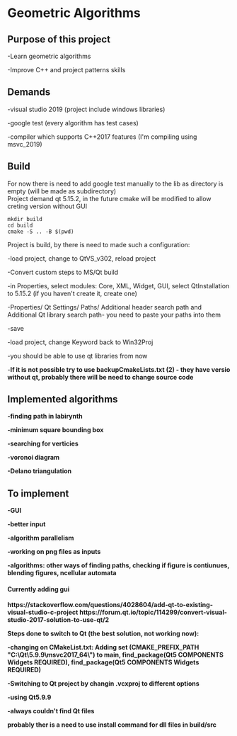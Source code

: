 <h1>Geometric Algorithms</h1>

<h2>Purpose of this project</h2>

-Learn geometric algorithms

-Improve C++ and project patterns skills

<h2>Demands</h2>

-visual studio 2019 (project include windows libraries)

-google test (every algorithm has test cases)

-compiler which supports C++2017 features (I'm compiling using msvc_2019)

<h2>Build</h2>

For now there is need to add google test manually to the lib as directory is empty (will be made as subdirectory)</br>
Project demand qt 5.15.2, in the future cmake will be modified to allow creting version without GUI
```
mkdir build
cd build
cmake -S .. -B $(pwd)
```
Project is build, by there is need to made such a configuration:

-load project, change <keyword> to QtVS_v302, reload project

-Convert custom steps to MS/Qt build

-in Properties, select modules: Core, XML, Widget, GUI, select QtInstallation to 5.15.2 (if you haven't create it, create one)

-Properties/ Qt Settings/ Paths/ Additional header search path and Additional Qt library search path- you need to paste your paths into them

-save

-load project, change Keyword back to Win32Proj

-you should be able to use qt libraries from now

-<b>If it is not possible try to use backupCmakeLists.txt (2) - they have versio without qt, probably there will be need to change source code

<h2>Implemented algorithms </h2>

-finding path in labirynth

-minimum square bounding box

-searching for verticies

-voronoi diagram

-Delano triangulation

<h2>To implement </h2>

-GUI

-better input

-algorithm parallelism

-working on png files as inputs

-algorithms: other ways of finding paths, checking if figure is contiunues, blending figures, ncellular automata


<h4>Currently adding gui</h4>
https://stackoverflow.com/questions/4028604/add-qt-to-existing-visual-studio-c-project
https://forum.qt.io/topic/114299/convert-visual-studio-2017-solution-to-use-qt/2

Steps done to switch to Qt (the best solution, not working now):

-changing on CMakeList.txt: Adding set (CMAKE_PREFIX_PATH "C:\\Qt\\5.9.9\\msvc2017_64\\") to main, find_package(Qt5 COMPONENTS Widgets REQUIRED), find_package(Qt5 COMPONENTS Widgets REQUIRED)

-Switching to Qt project by changin .vcxproj <Keyword> to different options
  
  -using Qt5.9.9
  
  -always couldn't find Qt files

probably ther is a need to use install command for dll files in build/src
